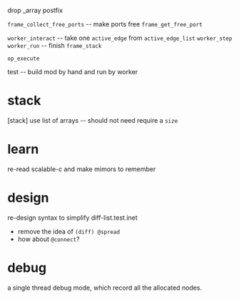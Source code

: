 drop _array postfix

`frame_collect_free_ports` -- make ports free
`frame_get_free_port`

`worker_interact` -- take one `active_edge` from `active_edge_list`
`worker_step`
`worker_run` -- finish `frame_stack`

`op_execute`

test -- build mod by hand and run by worker

# stack

[stack] use list of arrays -- should not need require a `size`

# learn

re-read scalable-c and make mimors to remember

# design

re-design syntax to simplify diff-list.test.inet

- remove the idea of `(diff) @spread`
- how about `@connect`?

# debug

a single thread debug mode, which record all the allocated nodes.
